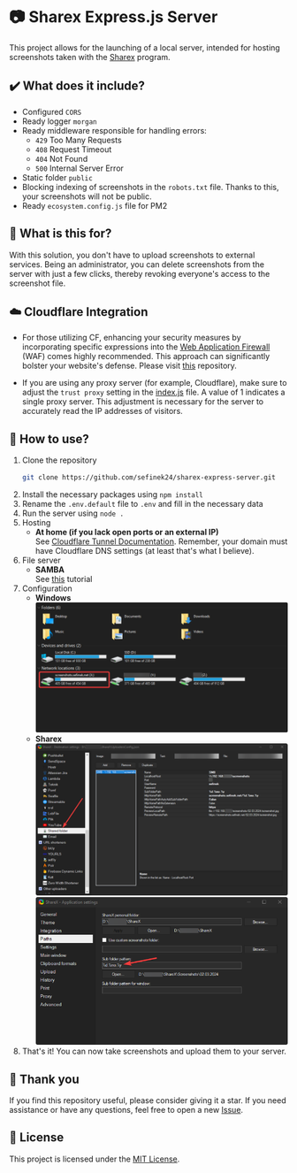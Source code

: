 # 📷 Sharex Express.js Server
This project allows for the launching of a local server, intended for hosting screenshots taken with the [Sharex](https://getsharex.com/) program.

## ✔️ What does it include?
- Configured `CORS`
- Ready logger `morgan`
- Ready middleware responsible for handling errors:
    - `429` Too Many Requests
    - `408` Request Timeout
    - `404` Not Found
    - `500` Internal Server Error
- Static folder `public`
- Blocking indexing of screenshots in the `robots.txt` file. Thanks to this, your screenshots will not be public.
- Ready `ecosystem.config.js` file for PM2

## 🤔 What is this for?
With this solution, you don't have to upload screenshots to external services.
Being an administrator, you can delete screenshots from the server with just a few clicks, thereby revoking everyone's access to the screenshot file.

## ☁️ Cloudflare Integration
- For those utilizing CF, enhancing your security measures by incorporating specific expressions into the [Web Application Firewall](https://www.cloudflare.com/learning/ddos/glossary/web-application-firewall-waf) (WAF) comes highly recommended.
This approach can significantly bolster your website's defense.
Please visit [this](https://github.com/sefinek24/cloudflare-waf-expressions) repository.

- If you are using any proxy server (for example, Cloudflare), make sure to adjust the `trust proxy` setting in the [index.js](index.js) file.
A value of 1 indicates a single proxy server. This adjustment is necessary for the server to accurately read the IP addresses of visitors.

## 📝 How to use?
1. Clone the repository
    ```bash
    git clone https://github.com/sefinek24/sharex-express-server.git
    ```
2. Install the necessary packages using `npm install`
3. Rename the `.env.default` file to `.env` and fill in the necessary data
4. Run the server using `node .`
5. Hosting
    - **At home (if you lack open ports or an external IP)** \
        See [Cloudflare Tunnel Documentation](https://developers.cloudflare.com/cloudflare-one/connections/connect-networks/get-started/create-local-tunnel). Remember, your domain must have Cloudflare DNS settings (at least that's what I believe).
6. File server
    - **SAMBA** \
        See [this](https://phoenixnap.com/kb/ubuntu-samba) tutorial
7. Configuration
   - **Windows** \
     ![windows.png](images/readme/windows.png)
   - **Sharex** \
     ![sharex-smb.png](images/readme/sharex-smb.png) \
     ![paths.png](images/readme/paths.png)
8. That's it! You can now take screenshots and upload them to your server.

## 💙 Thank you
If you find this repository useful, please consider giving it a star. If you need assistance or have any questions, feel free to open a new [Issue](https://github.com/sefinek24/sharex-express-server/issues).

## 📑 License
This project is licensed under the [MIT License](LICENSE).